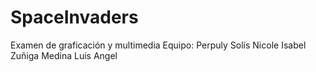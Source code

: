 # SpaceInvaders
Examen de graficación y multimedia
Equipo: 
  Perpuly Solís Nicole Isabel
  Zuñiga Medina Luis Angel
